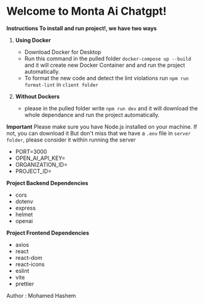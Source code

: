 # Welcome to Monta Ai Chatgpt!

**Instructions To install and run project!, we have two ways**

1. **Using Docker**
    - Download Docker for Desktop
    - Run this command in the pulled folder `docker-compose up --build` and it will create new Docker Container and and run the project automatically.
    - To format the new code and detect the lint violations run `npm run format-lint` in `client folder`

2. **Without Dockers**
    - please in the pulled folder write `npm run dev` and it will download the whole dependance and run the project automatically.

**Important**
Please make sure you have Node.js installed on your machine. If not, you can download it
But don't miss that we have a `.env` file in `server folder`, please consider it within running the server

- PORT=3000
- OPEN_AI_API_KEY=
- ORGANIZATION_ID=
- PROJECT_ID=

**Project Backend Dependencies**

- cors
- dotenv
- express
- helmet
- openai

**Project Frontend Dependencies**

- axios
- react
- react-dom
- react-icons
- eslint
- vite
- prettier

Author : Mohamed Hashem
